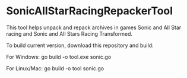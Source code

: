 # SonicAllStarRacingRepackerTool
This tool helps unpack and repack archives in games Sonic and All Star racing and Sonic and All Stars Racing Transformed.

To build current version, download this repository and build:

For Windows:
go build -o tool.exe sonic.go

For Linux/Mac:
go build -o tool sonic.go
